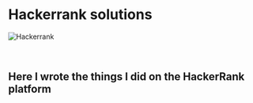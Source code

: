 # Hackerrank solutions

![Hackerrank](https://d3keuzeb2crhkn.cloudfront.net/hackerrank/assets/styleguide/logo_wordmark-f5c5eb61ab0a154c3ed9eda24d0b9e31.svg)

<br>

## Here I wrote the things I did on the **HackerRank** platform